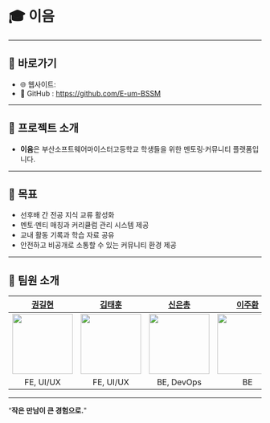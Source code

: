 # 🎓 이음

---
## 🔗 바로가기

- 🌐 웹사이트:
- 🔑 GitHub : https://github.com/E-um-BSSM

---

## 📖 프로젝트 소개

- **이음**은 부산소프트웨어마이스터고등학교 학생들을 위한 멘토링·커뮤니티 플랫폼입니다.

---

## 🎯 목표

- 선후배 간 전공 지식 교류 활성화
- 멘토·멘티 매칭과 커리큘럼 관리 시스템 제공
- 교내 활동 기록과 학습 자료 공유
- 안전하고 비공개로 소통할 수 있는 커뮤니티 환경 제공

---

## 👥 팀원 소개

| [권길현](https://github.com/Hyun731) | [김태훈](https://github.com/ketarubot) | [신은총](https://github.com/Kr-Verified) | [이주환](https://github.com/jhlarry1109) |
|:---:|:---:|:---:|:---:|
| <img src="https://avatars.githubusercontent.com/u/185927046?v=4" width="120"/> | <img src="https://avatars.githubusercontent.com/u/82302028?s=130&v=4" width="120"/> | <img src="https://avatars.githubusercontent.com/u/131538446?s=130&v=4" width="120"/> | <img src="https://avatars.githubusercontent.com/u/202415890?s=96&v=4" width="120"/> |
| FE, UI/UX | FE, UI/UX | BE, DevOps | BE |

---

“**작은 만남이 큰 경험으로.**"
